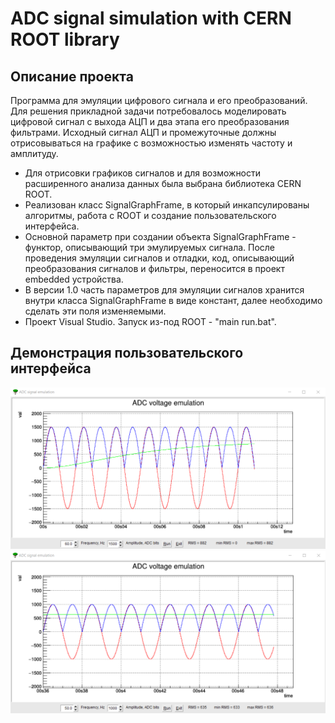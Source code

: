 # ADC signal simulation with CERN ROOT library

## Описание проекта
Программа для эмуляции цифрового сигнала и его преобразований. Для решения прикладной задачи потребовалось моделировать цифровой сигнал с выхода АЦП и два этапа его преобразования фильтрами. Исходный сигнал АЦП и промежуточные должны отрисовываться на графике с возможностью изменять частоту и амплитуду.

- Для отрисовки графиков сигналов и для возможности расширенного анализа данных была выбрана библиотека CERN ROOT.
- Реализован класс SignalGraphFrame, в который инкапсулированы алгоритмы, работа с ROOT и создание пользовательского интерфейса.
- Основной параметр при создании объекта SignalGraphFrame - функтор, описывающий три эмулируемых сигнала. После проведения эмуляции сигналов и отладки, код, описывающий преобразования сигналов и фильтры, переносится в проект embedded устройства.
- В версии 1.0 часть параметров для эмуляции сигналов хранится внутри класса SignalGraphFrame в виде констант, далее необходимо сделать эти поля изменяемыми.
- Проект Visual Studio. Запуск из-под ROOT - "main run.bat".

## Демонстрация пользовательского интерфейса
![Image 1](Images/Image1.png?raw=true)
![Image 2](Images/Image2.png?raw=true)
